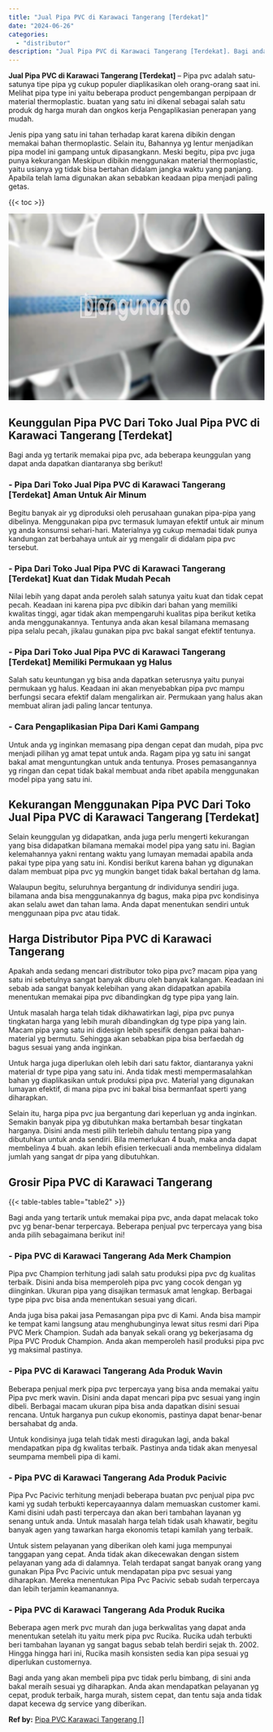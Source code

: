 ```yaml
---
title: "Jual Pipa PVC di Karawaci Tangerang [Terdekat]"
date: "2024-06-26"
categories: 
  - "distributor"
description: "Jual Pipa PVC di Karawaci Tangerang [Terdekat]. Bagi anda yang akan membeli pipa pvc tidak perlu bimbang, di sini anda bakal meraih sesuai yg diharapkan. And..."
---
```


**Jual Pipa PVC di Karawaci Tangerang \[Terdekat\]** – Pipa pvc adalah satu-satunya tipe pipa yg cukup populer diaplikasikan oleh orang-orang saat ini. Melihat pipa type ini yaitu beberapa product pengembangan perpipaan dr material thermoplastic. buatan yang satu ini dikenal sebagai salah satu produk dg harga murah dan ongkos kerja Pengaplikasian penerapan yang mudah.

Jenis pipa yang satu ini tahan terhadap karat karena dibikin dengan memakai bahan thermoplastic. Selain itu, Bahannya yg lentur menjadikan pipa model ini gampang untuk dipasangkann. Meski begitu, pipa pvc juga punya kekurangan Meskipun dibikin menggunakan material thermoplastic, yaitu usianya yg tidak bisa bertahan didalam jangka waktu yang panjang. Apabila telah lama digunakan akan sebabkan keadaan pipa menjadi paling getas.

{{< toc >}}

![Jual Pipa PVC di Karawaci Tangerang [Terdekat]](/images/jaul-pipa-pvc-30.png)

## Keunggulan Pipa PVC Dari Toko Jual Pipa PVC di Karawaci Tangerang \[Terdekat\]

Bagi anda yg tertarik memakai pipa pvc, ada beberapa keunggulan yang dapat anda dapatkan diantaranya sbg berikut!

### \- Pipa Dari Toko Jual Pipa PVC di Karawaci Tangerang \[Terdekat\] Aman Untuk Air Minum

Begitu banyak air yg diproduksi oleh perusahaan gunakan pipa-pipa yang dibelinya. Menggunakan pipa pvc termasuk lumayan efektif untuk air minum yg anda konsumsi sehari-hari. Materialnya yg cukup memadai tidak punya kandungan zat berbahaya untuk air yg mengalir di didalam pipa pvc tersebut.

### \- Pipa Dari Toko Jual Pipa PVC di Karawaci Tangerang \[Terdekat\] Kuat dan Tidak Mudah Pecah

Nilai lebih yang dapat anda peroleh salah satunya yaitu kuat dan tidak cepat pecah. Keadaan ini karena pipa pvc dibikin dari bahan yang memiliki kwalitas tinggi, agar tidak akan mempengaruhi kualitas pipa berikut ketika anda menggunakannya. Tentunya anda akan kesal bilamana memasang pipa selalu pecah, jikalau gunakan pipa pvc bakal sangat efektif tentunya.

### \- Pipa Dari Toko Jual Pipa PVC di Karawaci Tangerang \[Terdekat\] Memiliki Permukaan yg Halus

Salah satu keuntungan yg bisa anda dapatkan seterusnya yaitu punyai permukaan yg halus. Keadaan ini akan menyebabkan pipa pvc mampu berfungsi secara efektif dalam mengalirkan air. Permukaan yang halus akan membuat aliran jadi paling lancar tentunya.

### \- Cara Pengaplikasian Pipa Dari Kami Gampang

Untuk anda yg inginkan memasang pipa dengan cepat dan mudah, pipa pvc menjadi pilihan yg amat tepat untuk anda. Ragam pipa yg satu ini sangat bakal amat menguntungkan untuk anda tentunya. Proses pemasangannya yg ringan dan cepat tidak bakal membuat anda ribet apabila menggunakan model pipa yang satu ini.

## Kekurangan Menggunakan Pipa PVC Dari Toko Jual Pipa PVC di Karawaci Tangerang \[Terdekat\]

Selain keunggulan yg didapatkan, anda juga perlu mengerti kekurangan yang bisa didapatkan bilamana memakai model pipa yang satu ini. Bagian kelemahannya yakni rentang waktu yang lumayan memadai apabila anda pakai type pipa yang satu ini. Kondisi berikut karena bahan yg digunakan dalam membuat pipa pvc yg mungkin banget tidak bakal bertahan dg lama.

Walaupun begitu, seluruhnya bergantung dr individunya sendiri juga. bilamana anda bisa menggunakannya dg bagus, maka pipa pvc kondisinya akan selalu awet dan tahan lama. Anda dapat menentukan sendiri untuk menggunaan pipa pvc atau tidak.

## Harga Distributor Pipa PVC di Karawaci Tangerang

Apakah anda sedang mencari distributor toko pipa pvc? macam pipa yang satu ini sebetulnya sangat banyak diburu oleh banyak kalangan. Keadaan ini sebab ada sangat banyak kelebihan yang akan didapatkan apabila menentukan memakai pipa pvc dibandingkan dg type pipa yang lain.

Untuk masalah harga telah tidak dikhawatirkan lagi, pipa pvc punya tingkatan harga yang lebih murah dibandingkan dg type pipa yang lain. Macam pipa yang satu ini didesign lebih spesifik dengan pakai bahan-material yg bermutu. Sehingga akan sebabkan pipa bisa berfaedah dg bagus sesuai yang anda inginkan.

Untuk harga juga diperlukan oleh lebih dari satu faktor, diantaranya yakni material dr type pipa yang satu ini. Anda tidak mesti mempermasalahkan bahan yg diaplikasikan untuk produksi pipa pvc. Material yang digunakan lumayan efektif, di mana pipa pvc ini bakal bisa bermanfaat sperti yang diharapkan.

Selain itu, harga pipa pvc jua bergantung dari keperluan yg anda inginkan. Semakin banyak pipa yg dibutuhkan maka bertambah besar tingkatan harganya. Disini anda mesti pilih terlebih dahulu tentang pipa yang dibutuhkan untuk anda sendiri. Bila memerlukan 4 buah, maka anda dapat membelinya 4 buah. akan lebih efisien terkecuali anda membelinya didalam jumlah yang sangat dr pipa yang dibutuhkan.

## Grosir Pipa PVC di Karawaci Tangerang

{{< table-tables table="table2" >}}

Bagi anda yang tertarik untuk memakai pipa pvc, anda dapat melacak toko pvc yg benar-benar terpercaya. Beberapa penjual pvc terpercaya yang bisa anda pilih sebagaimana berikut ini!

### \- Pipa PVC di Karawaci Tangerang Ada Merk Champion

Pipa pvc Champion terhitung jadi salah satu produksi pipa pvc dg kualitas terbaik. Disini anda bisa memperoleh pipa pvc yang cocok dengan yg diinginkan. Ukuran pipa yang disajikan termasuk amat lengkap. Berbagai type pipa pvc bisa anda menentukan sesuai yang dicari.

Anda juga bisa pakai jasa Pemasangan pipa pvc di Kami. Anda bisa mampir ke tempat kami langsung atau menghubunginya lewat situs resmi dari Pipa PVC Merk Champion. Sudah ada banyak sekali orang yg bekerjasama dg Pipa PVC Produk Champion. Anda akan memperoleh hasil produksi pipa pvc yg maksimal pastinya.

### \- Pipa PVC di Karawaci Tangerang Ada Produk Wavin

Beberapa penjual merk pipa pvc terpercaya yang bisa anda memakai yaitu Pipa pvc merk wavin. Disini anda dapat mencari pipa pvc sesuai yang ingin dibeli. Berbagai macam ukuran pipa bisa anda dapatkan disini sesuai rencana. Untuk harganya pun cukup ekonomis, pastinya dapat benar-benar bersahabat dg anda.

Untuk kondisinya juga telah tidak mesti diragukan lagi, anda bakal mendapatkan pipa dg kwalitas terbaik. Pastinya anda tidak akan menyesal seumpama membeli pipa di kami.

### \- Pipa PVC di Karawaci Tangerang Ada Produk Pacivic

Pipa Pvc Pacivic terhitung menjadi beberapa buatan pvc penjual pipa pvc kami yg sudah terbukti kepercayaannya dalam memuaskan customer kami. Kami disini udah pasti terpercaya dan akan beri tambahan layanan yg senang untuk anda. Untuk masalah harga telah tidak usah khawatir, begitu banyak agen yang tawarkan harga ekonomis tetapi kamilah yang terbaik.

Untuk sistem pelayanan yang diberikan oleh kami juga mempunyai tanggapan yang cepat. Anda tidak akan dikecewakan dengan sistem pelayanan yang ada di dalamnya. Telah terdapat sangat banyak orang yang gunakan Pipa Pvc Pacivic untuk mendapatan pipa pvc sesuai yang diharapkan. Mereka menentukan Pipa Pvc Pacivic sebab sudah terpercaya dan lebih terjamin keamanannya.

### \- Pipa PVC di Karawaci Tangerang Ada Produk Rucika

Beberapa agen merk pvc murah dan juga berkwalitas yang dapat anda menentukan setelah itu yaitu merk pipa pvc Rucika. Rucika udah terbukti beri tambahan layanan yg sangat bagus sebab telah berdiri sejak th. 2002. Hingga hingga hari ini, Rucika masih konsisten sedia kan pipa sesuai yg diperlukan customernya.

Bagi anda yang akan membeli pipa pvc tidak perlu bimbang, di sini anda bakal meraih sesuai yg diharapkan. Anda akan mendapatkan pelayanan yg cepat, produk terbaik, harga murah, sistem cepat, dan tentu saja anda tidak dapat kecewa dg service yang diberikan.

**Ref by:** [Pipa PVC Karawaci Tangerang []](https://id.wikipedia.org/wiki/Pipa)
